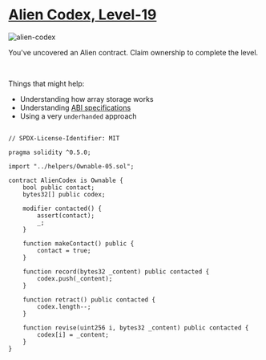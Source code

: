 # [Alien Codex, Level-19](https://ethernaut.openzeppelin.com/level/0x0BC04aa6aaC163A6B3667636D798FA053D43BD11)

![alien-codex](https://ethernaut.openzeppelin.com/imgs/BigLevel19.svg)

You've uncovered an Alien contract. Claim ownership to complete the level.

<br>

Things that might help:
- Understanding how array storage works
- Understanding [ABI specifications](https://solidity.readthedocs.io/en/v0.4.21/abi-spec.html)
- Using a very `underhanded` approach

##

```solidity
// SPDX-License-Identifier: MIT

pragma solidity ^0.5.0;

import "../helpers/Ownable-05.sol";

contract AlienCodex is Ownable {
    bool public contact;
    bytes32[] public codex;

    modifier contacted() {
        assert(contact);
        _;
    }

    function makeContact() public {
        contact = true;
    }

    function record(bytes32 _content) public contacted {
        codex.push(_content);
    }

    function retract() public contacted {
        codex.length--;
    }

    function revise(uint256 i, bytes32 _content) public contacted {
        codex[i] = _content;
    }
}
```
